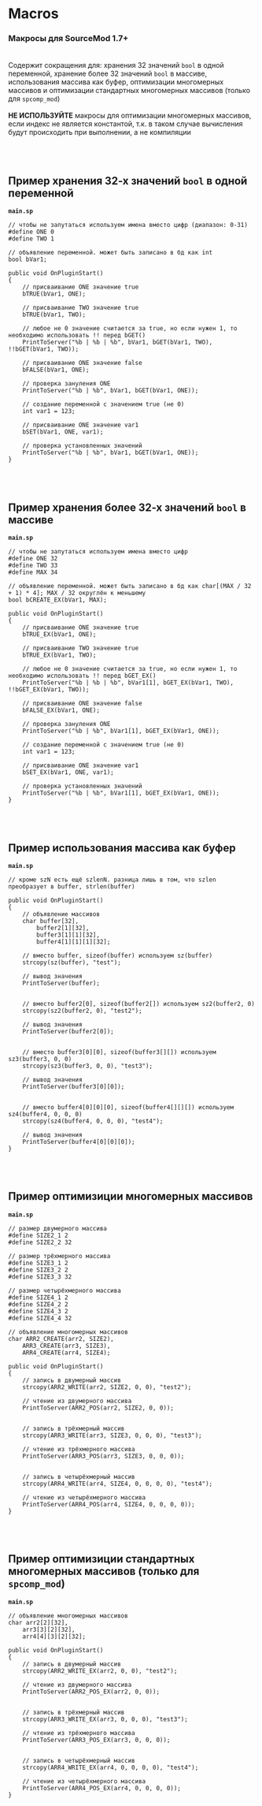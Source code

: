 # Macros
### Макросы для SourceMod 1.7+<br><br>

Содержит сокращения для: хранения 32 значений `bool` в одной переменной, хранение более 32 значений `bool` в массиве, использования массива как буфер, оптимизации многомерных массивов и оптимизации стандартных многомерных массивов (только для `spcomp_mod`)<br><br>
**НЕ ИСПОЛЬЗУЙТЕ** макросы для оптимизации многомерных массивов, если индекс не является константой, т.к. в таком случае вычисления будут происходить при выполнении, а не компиляции

<br><br>
## Пример хранения 32-х значений `bool` в одной переменной
**`main.sp`**
```sp
// чтобы не запутаться используем имена вместо цифр (диапазон: 0-31)
#define ONE 0
#define TWO 1

// объявление переменной. может быть записано в бд как int
bool bVar1;

public void OnPluginStart()
{
    // присваивание ONE значение true
    bTRUE(bVar1, ONE);
    
    // присваивание TWO значение true
    bTRUE(bVar1, TWO);
    
    // любое не 0 значение считается за true, но если нужен 1, то необходимо использовать !! перед bGET()
    PrintToServer("%b | %b | %b", bVar1, bGET(bVar1, TWO), !!bGET(bVar1, TWO));
    
    // присваивание ONE значение false
    bFALSE(bVar1, ONE);
    
    // проверка зануления ONE
    PrintToServer("%b | %b", bVar1, bGET(bVar1, ONE));
    
    // создание переменной с значением true (не 0)
    int var1 = 123;
    
    // присваивание ONE значение var1
    bSET(bVar1, ONE, var1);
    
    // проверка установленных значений
    PrintToServer("%b | %b", bVar1, bGET(bVar1, ONE));
}
```

<br><br>
## Пример хранения более 32-х значений `bool` в массиве
**`main.sp`**
```sp
// чтобы не запутаться используем имена вместо цифр
#define ONE 32
#define TWO 33
#define MAX 34

// объявление переменной. может быть записано в бд как char[(MAX / 32 + 1) * 4]; MAX / 32 округлён к меньшему
bool bCREATE_EX(bVar1, MAX);

public void OnPluginStart()
{
    // присваивание ONE значение true
    bTRUE_EX(bVar1, ONE);
    
    // присваивание TWO значение true
    bTRUE_EX(bVar1, TWO);
    
    // любое не 0 значение считается за true, но если нужен 1, то необходимо использовать !! перед bGET_EX()
    PrintToServer("%b | %b | %b", bVar1[1], bGET_EX(bVar1, TWO), !!bGET_EX(bVar1, TWO));
    
    // присваивание ONE значение false
    bFALSE_EX(bVar1, ONE);
    
    // проверка зануления ONE
    PrintToServer("%b | %b", bVar1[1], bGET_EX(bVar1, ONE));
    
    // создание переменной с значением true (не 0)
    int var1 = 123;
    
    // присваивание ONE значение var1
    bSET_EX(bVar1, ONE, var1);
    
    // проверка установленных значений
    PrintToServer("%b | %b", bVar1[1], bGET_EX(bVar1, ONE));
}
```

<br><br>
## Пример использования массива как буфер
**`main.sp`**
```sp
// кроме szN есть ещё szlenN. разница лишь в том, что szlen преобразует в buffer, strlen(buffer)

public void OnPluginStart()
{
    // объявление массивов
    char buffer[32],
        buffer2[1][32],
        buffer3[1][1][32],
        buffer4[1][1][1][32];
    
    // вместо buffer, sizeof(buffer) используем sz(buffer)
    strcopy(sz(buffer), "test");
    
    // вывод значения
    PrintToServer(buffer);
    
    
    // вместо buffer2[0], sizeof(buffer2[]) используем sz2(buffer2, 0)
    strcopy(sz2(buffer2, 0), "test2");
    
    // вывод значения
    PrintToServer(buffer2[0]);
    
    
    // вместо buffer3[0][0], sizeof(buffer3[][]) используем sz3(buffer3, 0, 0)
    strcopy(sz3(buffer3, 0, 0), "test3");
    
    // вывод значения
    PrintToServer(buffer3[0][0]);
    
    
    // вместо buffer4[0][0][0], sizeof(buffer4[][][]) используем sz4(buffer4, 0, 0, 0)
    strcopy(sz4(buffer4, 0, 0, 0), "test4");
    
    // вывод значения
    PrintToServer(buffer4[0][0][0]);
}
```

<br><br>
## Пример оптимизиции многомерных массивов
**`main.sp`**
```sp
// размер двумерного массива
#define SIZE2_1 2
#define SIZE2_2 32

// размер трёхмерного массива
#define SIZE3_1 2
#define SIZE3_2 2
#define SIZE3_3 32

// размер четырёхмерного массива
#define SIZE4_1 2
#define SIZE4_2 2
#define SIZE4_3 2
#define SIZE4_4 32

// объявление многомерных массивов
char ARR2_CREATE(arr2, SIZE2),
    ARR3_CREATE(arr3, SIZE3),
    ARR4_CREATE(arr4, SIZE4);

public void OnPluginStart()
{
    // запись в двумерный массив
    strcopy(ARR2_WRITE(arr2, SIZE2, 0, 0), "test2");
    
    // чтение из двумерного массива
    PrintToServer(ARR2_POS(arr2, SIZE2, 0, 0));
    
    
    // запись в трёхмерный массив
    strcopy(ARR3_WRITE(arr3, SIZE3, 0, 0, 0), "test3");
    
    // чтение из трёхмерного массива
    PrintToServer(ARR3_POS(arr3, SIZE3, 0, 0, 0));
    
    
    // запись в четырёхмерный массив
    strcopy(ARR4_WRITE(arr4, SIZE4, 0, 0, 0, 0), "test4");
    
    // чтение из четырёхмерного массива
    PrintToServer(ARR4_POS(arr4, SIZE4, 0, 0, 0, 0));
}
```

<br><br>
## Пример оптимизиции стандартных многомерных массивов (только для `spcomp_mod`)
**`main.sp`**
```sp
// объявление многомерных массивов
char arr2[2][32],
    arr3[3][2][32],
    arr4[4][3][2][32];

public void OnPluginStart()
{
    // запись в двумерный массив
    strcopy(ARR2_WRITE_EX(arr2, 0, 0), "test2");
    
    // чтение из двумерного массива
    PrintToServer(ARR2_POS_EX(arr2, 0, 0));
    
    
    // запись в трёхмерный массив
    strcopy(ARR3_WRITE_EX(arr3, 0, 0, 0), "test3");
    
    // чтение из трёхмерного массива
    PrintToServer(ARR3_POS_EX(arr3, 0, 0, 0));
    
    
    // запись в четырёхмерный массив
    strcopy(ARR4_WRITE_EX(arr4, 0, 0, 0, 0), "test4");
    
    // чтение из четырёхмерного массива
    PrintToServer(ARR4_POS_EX(arr4, 0, 0, 0, 0));
}
```
